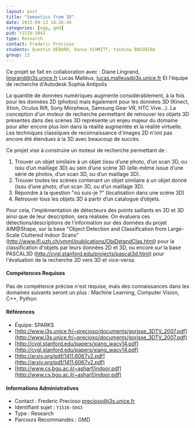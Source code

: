 ```yaml
---
layout: post
title: "Semantics from 3D"
date: 2015-09-13 18:26:49
categories: [oqp, gmd]
pid: Y1516-S043
type: Research
contact: Frederic Precioso
students: Quentin DEBARD, Danny SCHMITT, Yasmina BOUZBIBA
group: 13
---
```

       
Ce projet se fait en collaboration avec :
Diane Lingrand, lingrand@i3s.unice.fr
Lucas Malléus, lucas.malleus@i3s.unice.fr
Et l'équipe de recherche d'Autodesk Sophia Antipolis

La quantité de données numériques augmente considérablement, à la fois pour les données 2D (photos) mais également pour les données 3D (Kinect, Xtion, Oculus Rift, Sony Morpheus, Samsung Gear VR, HTC Vive...). La conception d'un moteur de recherche permettant de retrouver les objets 3D présentes dans des scènes 3D représente un enjeu majeur du domaine pour aller encore plus loin dans la réalité augmentée et la réalité virtuelle. Les techniques classiques de reconnaissance d'images 2D n'ont pas encore été étendues à la 3D avec beaucoup de succès.

Ce projet vise à construire un moteur de recherche permettant de :
1. Trouver un objet similaire à un objet (issu d’une photo, d’un scan 3D, ou issu d’un maillage 3D) au sein d’une scène 3D (elle-même issue d’une série de photos, d’un scan 3D, ou d’un maillage 3D).
2. Trouver toutes les scènes contenant un objet similaire à un objet donné (issu d’une photo, d’un scan 3D, ou d’un maillage 3D).
3. Répondre à la question "où suis-je ?" (localisation dans une scène 3D)
4. Retrouver tous les objets 3D à partir d’un catalogue d’objets.

Pour cela, l'implémentation de détecteurs des points saillants en 2D et 3D ainsi que de leur description, sera réalisée. On évaluera ces détections/descriptions de l'information sur des données du projet AIM@Shape, sur la base "Object Detection and Classification from Large-Scale Cluttered Indoor Scans" (http://www.ifi.uzh.ch/vmml/publications/ObjDetandClas.html) pour la classification d'objets par leurs données 2D et 3D, ou encore sur la base PASCAL3D (http://cvgl.stanford.edu/projects/pascal3d.html) pour l'évaluation de la recherche 2D vers 3D et vice-versa.

#### Compétences Requises
Pas de compétence précise n'est requise, mais des connaissances dans les domaines suivants seront un plus :
Machine Learning, Computer Vision, C++, Python


#### Références

  * Équipe: SPARKS
  * [http://www.i3s.unice.fr/~precioso/documents/gorisse_3DTV_2007.pdf](http://www.i3s.unice.fr/~precioso/documents/gorisse_3DTV_2007.pdf)
  * [http://cvgl.stanford.edu/papers/xiang_wacv14.pdf](http://cvgl.stanford.edu/papers/xiang_wacv14.pdf)
  * [http://arxiv.org/pdf/1411.6067v2.pdf](http://arxiv.org/pdf/1411.6067v2.pdf)
  * [http://www.cs.bgu.ac.il/~asharf/indoor.pdf](http://www.cs.bgu.ac.il/~asharf/indoor.pdf)

#### Informations Administratives
  * Contact : Frederic Precioso <precioso@i3s.unice.fr>
  * Identifiant sujet : `Y1516-S043`
  * Type : Research
  * Parcours Recommandés : GMD
     